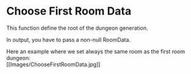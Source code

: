 # Choose First Room Data

This function define the root of the dungeon generation.

In output, you have to pass a non-null RoomData.

Here an example where we set always the same room as the first room dungeon:\
[[Images/ChooseFirstRoomData.jpg]]